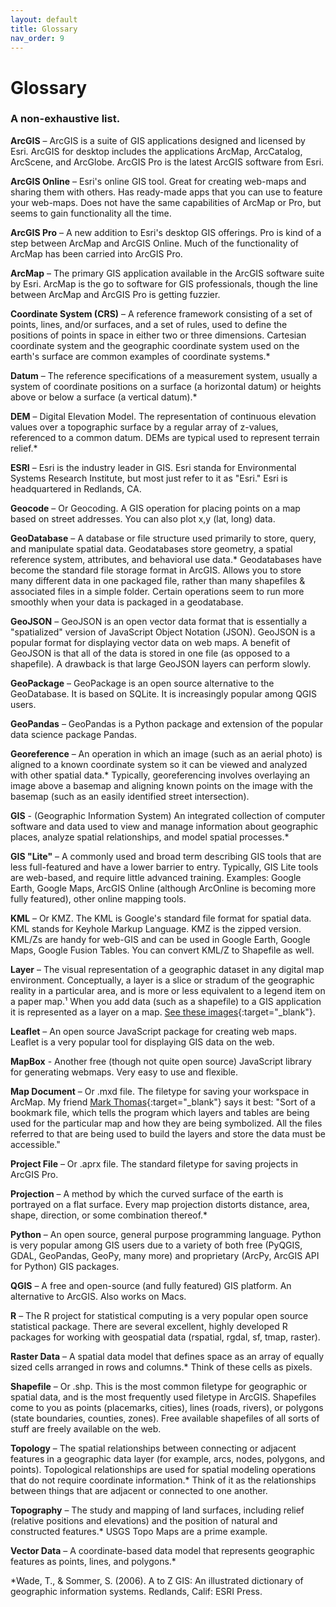 ```yaml
---
layout: default
title: Glossary
nav_order: 9
---
```

# Glossary  

### A non-exhaustive  list.  

**ArcGIS** –  ArcGIS is a suite of GIS applications designed and licensed by Esri. ArcGIS for desktop includes the applications ArcMap, ArcCatalog, ArcScene, and ArcGlobe. ArcGIS Pro is the latest ArcGIS software from Esri.

**ArcGIS Online** – Esri's online GIS tool. Great for creating web-maps and sharing them with others. Has ready-made apps that you can use to feature your web-maps. Does not have the same capabilities of ArcMap or Pro, but seems to gain functionality all the time.

**ArcGIS Pro** – A new addition to Esri's desktop GIS offerings. Pro is kind of a step between ArcMap and ArcGIS Online. Much of the functionality of ArcMap has been carried into ArcGIS Pro.

**ArcMap** – The primary GIS application available in the ArcGIS software suite by Esri. ArcMap is the go to software for GIS professionals, though the line between ArcMap and ArcGIS Pro is getting fuzzier.

**Coordinate System (CRS)** – A reference framework consisting of a set of points, lines, and/or surfaces, and a set of rules, used to define the positions of points in space in either two or three dimensions. Cartesian coordinate system and the geographic coordinate system used on the earth's surface are common examples of coordinate systems.*

**Datum** – The reference specifications of a measurement system, usually a system of coordinate positions on a surface (a horizontal datum) or heights above or below a surface (a vertical datum).*

**DEM** – Digital Elevation Model. The representation of continuous elevation values over a topographic surface by a regular array of z-values, referenced to a common datum. DEMs are typical used to represent terrain relief.*

**ESRI** – Esri is the industry leader in GIS. Esri standa for Environmental Systems Research Institute, but most just refer to it as "Esri." Esri is headquartered in Redlands, CA.

**Geocode** – Or Geocoding. A GIS operation for placing points on a map based on street addresses. You can also plot x,y (lat, long) data.

**GeoDatabase** – A database or file structure used primarily to store, query, and manipulate spatial data. Geodatabases store geometry, a spatial reference system, attributes, and behavioral use data.* Geodatabases have become the standard file storage format in ArcGIS. Allows you to store many different data in one packaged file, rather than many shapefiles & associated files in a simple folder. Certain operations seem to run more smoothly when your data is packaged in a geodatabase.

**GeoJSON** – GeoJSON is an open vector data format that is essentially a "spatialized" version of JavaScript Object Notation (JSON). GeoJSON is a popular format for displaying vector data on web maps. A benefit of GeoJSON is that all of the data is stored in one file (as opposed to a shapefile). A drawback is that large GeoJSON layers can perform slowly.

**GeoPackage** – GeoPackage is an open source alternative to the GeoDatabase. It is based on SQLite. It is increasingly popular among QGIS users.

**GeoPandas** – GeoPandas is a Python package and extension of the popular data science package Pandas.

**Georeference** – An operation in which an image (such as an aerial photo) is aligned to a known coordinate system so it can be viewed and analyzed with other spatial data.* Typically, georeferencing involves overlaying an image above a basemap and aligning known points on the image with the basemap (such as an easily identified street intersection).

**GIS** - (Geographic Information System) An integrated collection of computer software and data used to view and manage information about geographic places, analyze spatial relationships, and model spatial processes.*

**GIS "Lite"** – A commonly used and broad term describing GIS tools that are less full-featured and have a lower barrier to entry. Typically, GIS Lite tools are web-based, and require little advanced training. Examples: Google Earth, Google Maps, ArcGIS Online (although ArcOnline is becoming more fully featured), other online mapping tools.

**KML** – Or KMZ. The KML is Google's standard file format for spatial data. KML stands for Keyhole Markup Language. KMZ is the zipped version. KML/Zs are handy for web-GIS and can be used in Google Earth, Google Maps, Google Fusion Tables. You can convert KML/Z to Shapefile as well.

**Layer** – The visual representation of a geographic dataset in any digital map environment. Conceptually, a layer is a slice or stradum of the geographic reality in a particular area, and is more or less equivalent to a legend item on a paper map.¹ When you add data (such as a shapefile) to a GIS application it is represented as a layer on a map. [See these images](https://www.google.com/search?q=gis+layers&espv=2&biw=1431&bih=831&source=lnms&tbm=isch&sa=X&ved=0ahUKEwjJw5vavafJAhUQ2GMKHUm4AeQQ_AUIBigB){:target="_blank"}.

**Leaflet** – An open source JavaScript package for creating web maps. Leaflet is a very popular tool for displaying GIS data on the web.

**MapBox** - Another free (though not quite open source) JavaScript library for generating webmaps. Very easy to use and flexible.

**Map Document** – Or .mxd file. The filetype for saving your workspace in ArcMap. My friend [Mark Thomas](https://guides.library.duke.edu/arcgis/arcgis_formats){:target="_blank"} says it best: "Sort of a bookmark file, which tells the program which layers and tables are being used for the particular map and how they are being symbolized.  All the files referred to that are being used to build the layers and store the data must be accessible."

**Project File** – Or .aprx file. The standard filetype for saving projects in ArcGIS Pro.

**Projection** – A method by which the curved surface of the earth is portrayed on a flat surface. Every map projection distorts distance, area, shape, direction, or some combination thereof.*

**Python** – An open source, general purpose programming language. Python is very popular among GIS users due to a variety of both free (PyQGIS, GDAL, GeoPandas, GeoPy, many more) and proprietary (ArcPy, ArcGIS API for Python) GIS packages.

**QGIS** – A free and open-source (and fully featured) GIS platform. An alternative to ArcGIS. Also works on Macs.

**R** – The R project for statistical computing is a very popular open source statistical package. There are several excellent, highly developed R packages for working with geospatial data (rspatial, rgdal, sf, tmap, raster).

**Raster Data** – A spatial data model that defines space as an array of equally sized cells arranged in rows and columns.* Think of these cells as pixels.

**Shapefile** – Or .shp. This is the most common filetype for geographic or spatial data, and is the most frequently used filetype in ArcGIS. Shapefiles come to you as points (placemarks, cities), lines (roads, rivers), or polygons (state boundaries, counties, zones). Free available shapefiles of all sorts of stuff are freely available on the web.

**Topology** – The spatial relationships between connecting or adjacent features in a geographic data layer (for example, arcs, nodes, polygons, and points). Topological relationships are used for spatial modeling operations that do not require coordinate information.* Think of it as the relationships between things that are adjacent or connected to one another.

**Topography** – The study and mapping of land surfaces, including relief (relative positions and elevations) and the position of natural and constructed features.* USGS Topo Maps are a prime example.

**Vector Data** – A coordinate-based data model that represents geographic features as points, lines, and polygons.*  

*Wade, T., & Sommer, S. (2006). A to Z GIS: An illustrated dictionary of geographic information systems. Redlands, Calif: ESRI Press.

[Octocat]: https://upload.wikimedia.org/wikipedia/commons/thumb/9/95/Font_Awesome_5_brands_github.svg/232px-Font_Awesome_5_brands_github.svg.png "GitHub logo."
